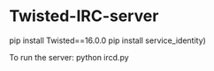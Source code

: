 # Twisted-IRC-server


pip install Twisted==16.0.0
pip install service_identity)

To run the server:
python ircd.py


